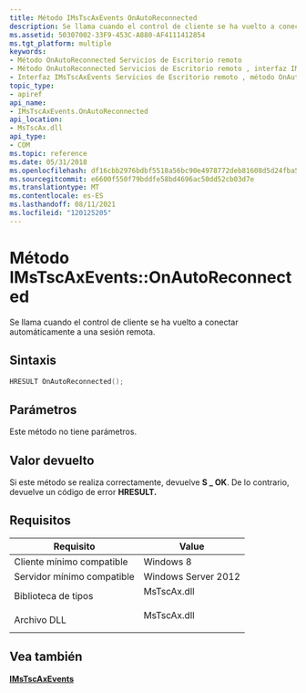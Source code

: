 ```yaml
---
title: Método IMsTscAxEvents OnAutoReconnected
description: Se llama cuando el control de cliente se ha vuelto a conectar automáticamente a una sesión remota. | Método IMsTscAxEvents OnAutoReconnected
ms.assetid: 50307002-33F9-453C-A880-AF4111412854
ms.tgt_platform: multiple
keywords:
- Método OnAutoReconnected Servicios de Escritorio remoto
- Método OnAutoReconnected Servicios de Escritorio remoto , interfaz IMsTscAxEvents
- Interfaz IMsTscAxEvents Servicios de Escritorio remoto , método OnAutoReconnected
topic_type:
- apiref
api_name:
- IMsTscAxEvents.OnAutoReconnected
api_location:
- MsTscAx.dll
api_type:
- COM
ms.topic: reference
ms.date: 05/31/2018
ms.openlocfilehash: df16cbb2976bdbf5518a56bc90e4978772deb81608d5d24fba5516f9f538d6dc
ms.sourcegitcommit: e6600f550f79bddfe58bd4696ac50dd52cb03d7e
ms.translationtype: MT
ms.contentlocale: es-ES
ms.lasthandoff: 08/11/2021
ms.locfileid: "120125205"
---
```

# <a name="imstscaxeventsonautoreconnected-method"></a>Método IMsTscAxEvents::OnAutoReconnected

Se llama cuando el control de cliente se ha vuelto a conectar automáticamente a una sesión remota.

## <a name="syntax"></a>Sintaxis


```C++
HRESULT OnAutoReconnected();
```



## <a name="parameters"></a>Parámetros

Este método no tiene parámetros.

## <a name="return-value"></a>Valor devuelto

Si este método se realiza correctamente, devuelve **S \_ OK**. De lo contrario, devuelve un código de error **HRESULT.**

## <a name="requirements"></a>Requisitos



| Requisito | Value |
|-------------------------------------|----------------------------------------------------------------------------------------|
| Cliente mínimo compatible<br/> | Windows 8<br/>                                                                   |
| Servidor mínimo compatible<br/> | Windows Server 2012<br/>                                                         |
| Biblioteca de tipos<br/>             | <dl> <dt>MsTscAx.dll</dt> </dl> |
| Archivo DLL<br/>                      | <dl> <dt>MsTscAx.dll</dt> </dl> |



## <a name="see-also"></a>Vea también

<dl> <dt>

[**IMsTscAxEvents**](imstscaxevents-interface.md)
</dt> </dl>

 

 





